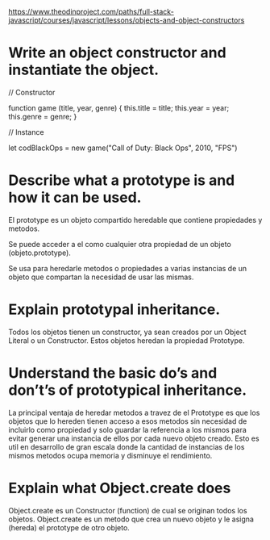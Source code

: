 https://www.theodinproject.com/paths/full-stack-javascript/courses/javascript/lessons/objects-and-object-constructors

# Write an object constructor and instantiate the object.

// Constructor

function game (title, year, genre) {
    this.title = title;
    this.year = year;
    this.genre = genre;
}

// Instance

let codBlackOps = new game("Call of Duty: Black Ops", 2010, "FPS")

# Describe what a prototype is and how it can be used.

El prototype es un objeto compartido heredable que contiene propiedades y metodos. 

Se puede acceder a el como cualquier otra propiedad de un objeto (objeto.prototype). 

Se usa para heredarle metodos o propiedades a varias instancias de un objeto que compartan la necesidad de usar las mismas. 

# Explain prototypal inheritance.

Todos los objetos tienen un constructor, ya sean creados por un Object Literal o un Constructor. Estos objetos heredan la propiedad Prototype. 

# Understand the basic do’s and don’t’s of prototypical inheritance.

La principal ventaja de heredar metodos a travez de el Prototype es que los objetos que lo hereden tienen acceso a esos metodos sin necesidad de incluirlo como propiedad y solo guardar la referencia a los mismos para evitar generar una instancia de ellos por cada nuevo objeto creado. Esto es util en desarrollo de gran escala donde la cantidad de instancias de los mismos metodos ocupa memoria y disminuye el rendimiento.

# Explain what Object.create does

Object.create es un Constructor (function) de cual se originan todos los objetos. Object.create es un metodo que crea un nuevo objeto y le asigna (hereda) el prototype de otro objeto.


